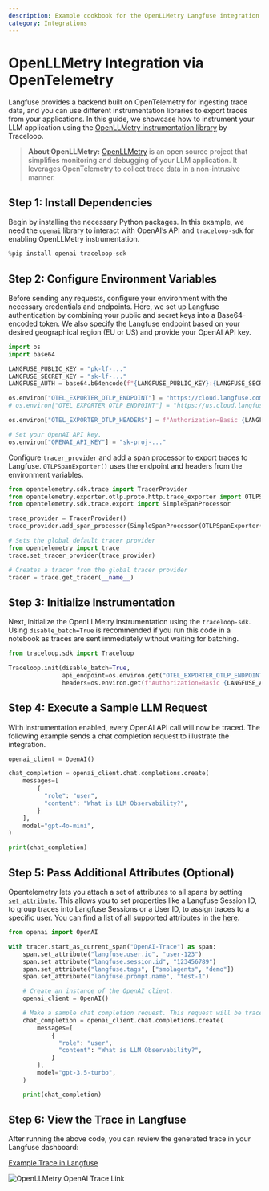 ```yaml
---
description: Example cookbook for the OpenLLMetry Langfuse integration using OpenTelemetry.
category: Integrations
---
```


# OpenLLMetry Integration via OpenTelemetry

Langfuse provides a backend built on OpenTelemetry for ingesting trace data, and you can use different instrumentation libraries to export traces from your applications. In this guide, we showcase how to instrument your LLM application using the [OpenLLMetry instrumentation library](https://github.com/traceloop/openllmetry) by Traceloop.

> **About OpenLLMetry:** [OpenLLMetry](https://www.traceloop.com/docs/openllmetry/introduction) is an open source project that simplifies monitoring and debugging of your LLM application. It leverages OpenTelemetry to collect trace data in a non-intrusive manner.

## Step 1: Install Dependencies

Begin by installing the necessary Python packages. In this example, we need the `openai` library to interact with OpenAI’s API and `traceloop-sdk` for enabling OpenLLMetry instrumentation.


```python
%pip install openai traceloop-sdk
```

## Step 2: Configure Environment Variables

Before sending any requests, configure your environment with the necessary credentials and endpoints. Here, we set up Langfuse authentication by combining your public and secret keys into a Base64-encoded token. We also specify the Langfuse endpoint based on your desired geographical region (EU or US) and provide your OpenAI API key.


```python
import os
import base64

LANGFUSE_PUBLIC_KEY = "pk-lf-..."
LANGFUSE_SECRET_KEY = "sk-lf-..."
LANGFUSE_AUTH = base64.b64encode(f"{LANGFUSE_PUBLIC_KEY}:{LANGFUSE_SECRET_KEY}".encode()).decode()

os.environ["OTEL_EXPORTER_OTLP_ENDPOINT"] = "https://cloud.langfuse.com/api/public/otel" # 🇪🇺 EU data region
# os.environ["OTEL_EXPORTER_OTLP_ENDPOINT"] = "https://us.cloud.langfuse.com/api/public/otel" # 🇺🇸 US data region

os.environ["OTEL_EXPORTER_OTLP_HEADERS"] = f"Authorization=Basic {LANGFUSE_AUTH}"

# Set your OpenAI API key.
os.environ["OPENAI_API_KEY"] = "sk-proj-..."
```

Configure `tracer_provider` and add a span processor to export traces to Langfuse. `OTLPSpanExporter()` uses the endpoint and headers from the environment variables.


```python
from opentelemetry.sdk.trace import TracerProvider
from opentelemetry.exporter.otlp.proto.http.trace_exporter import OTLPSpanExporter
from opentelemetry.sdk.trace.export import SimpleSpanProcessor

trace_provider = TracerProvider()
trace_provider.add_span_processor(SimpleSpanProcessor(OTLPSpanExporter()))

# Sets the global default tracer provider
from opentelemetry import trace
trace.set_tracer_provider(trace_provider)

# Creates a tracer from the global tracer provider
tracer = trace.get_tracer(__name__)
```

## Step 3: Initialize Instrumentation

Next, initialize the OpenLLMetry instrumentation using the `traceloop-sdk`. Using `disable_batch=True` is recommended if you run this code in a notebook as traces are sent immediately without waiting for batching. 


```python
from traceloop.sdk import Traceloop

Traceloop.init(disable_batch=True,
               api_endpoint=os.environ.get("OTEL_EXPORTER_OTLP_ENDPOINT"),
               headers=os.environ.get(f"Authorization=Basic {LANGFUSE_AUTH}"),)
```

## Step 4: Execute a Sample LLM Request

With instrumentation enabled, every OpenAI API call will now be traced. The following example sends a chat completion request to illustrate the integration.


```python
openai_client = OpenAI()

chat_completion = openai_client.chat.completions.create(
    messages=[
        {
          "role": "user",
          "content": "What is LLM Observability?",
        }
    ],
    model="gpt-4o-mini",
)

print(chat_completion)
```

## Step 5: Pass Additional Attributes (Optional)

Opentelemetry lets you attach a set of attributes to all spans by setting [`set_attribute`](https://opentelemetry.io/docs/languages/python/instrumentation/#add-attributes-to-a-span). This allows you to set properties like a Langfuse Session ID, to group traces into Langfuse Sessions or a User ID, to assign traces to a specific user. You can find a list of all supported attributes in the [here](/docs/opentelemetry/get-started#property-mapping).


```python
from openai import OpenAI

with tracer.start_as_current_span("OpenAI-Trace") as span:
    span.set_attribute("langfuse.user.id", "user-123")
    span.set_attribute("langfuse.session.id", "123456789")
    span.set_attribute("langfuse.tags", ["smolagents", "demo"])
    span.set_attribute("langfuse.prompt.name", "test-1")

    # Create an instance of the OpenAI client.
    openai_client = OpenAI()

    # Make a sample chat completion request. This request will be traced by OpenLLMetry and sent to Langfuse.
    chat_completion = openai_client.chat.completions.create(
        messages=[
            {
              "role": "user",
              "content": "What is LLM Observability?",
            }
        ],
        model="gpt-3.5-turbo",
    )

    print(chat_completion)
```

## Step 6: View the Trace in Langfuse

After running the above code, you can review the generated trace in your Langfuse dashboard:

[Example Trace in Langfuse](https://cloud.langfuse.com/project/cloramnkj0002jz088vzn1ja4/traces/e417c49b4044725e48aa0e089534fa12?timestamp=2025-02-02T22%3A04%3A04.487Z)

![OpenLLMetry OpenAI Trace Link](https://langfuse.com/images/cookbook/otel-integration-openllmetry/openllmetry-openai-trace.png)
